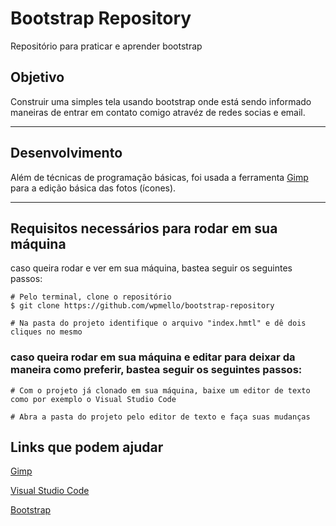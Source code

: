 # Bootstrap Repository
Repositório para praticar e aprender bootstrap

## Objetivo

Construir uma simples tela usando bootstrap onde está sendo informado maneiras de entrar em contato comigo atravéz de redes socias e email.

---
## Desenvolvimento
Além de técnicas de programação básicas, foi usada a ferramenta [Gimp](https://www.gimp.org/) para a edição básica das fotos (ícones).

---
## Requisitos necessários para rodar em sua máquina
caso queira rodar e ver em sua máquina, bastea seguir os seguintes passos:
```
# Pelo terminal, clone o repositório
$ git clone https://github.com/wpmello/bootstrap-repository

# Na pasta do projeto identifique o arquivo "index.hmtl" e dê dois cliques no mesmo
```
### caso queira rodar em sua máquina e editar para deixar da maneira como preferir, bastea seguir os seguintes passos:

```
# Com o projeto já clonado em sua máquina, baixe um editor de texto como por exemplo o Visual Studio Code

# Abra a pasta do projeto pelo editor de texto e faça suas mudanças
```

## Links que podem ajudar
[Gimp](https://www.gimp.org/)

[Visual Studio Code](https://code.visualstudio.com/)

[Bootstrap](https://getbootstrap.com/docs/5.1/getting-started/download/)